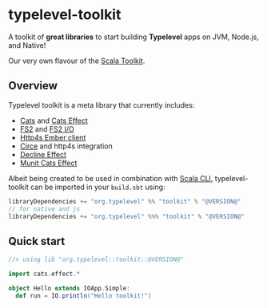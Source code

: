 # typelevel-toolkit

A toolkit of **great libraries** to start building **Typelevel** apps on JVM, Node.js, and Native!

Our very own flavour of the [Scala Toolkit].

## Overview

Typelevel toolkit is a meta library that currently includes:

- [Cats] and [Cats Effect]
- [FS2] and [FS2 I/O]
- [Http4s Ember client]
- [Circe] and http4s integration
- [Decline Effect]
- [Munit Cats Effect]

Albeit being created to be used in combination with [Scala CLI], typelevel-toolkit can be imported in your `build.sbt` using:

```scala
libraryDependencies += "org.typelevel" %% "toolkit" % "@VERSION@"
// for native and js
libraryDependencies += "org.typelevel" %%% "toolkit" % "@VERSION@"
```

## Quick start

```scala mdoc
//> using lib "org.typelevel::toolkit::@VERSION@"

import cats.effect.*

object Hello extends IOApp.Simple:
  def run = IO.println("Hello toolkit!")
```

[Scala CLI]: https://scala-cli.virtuslab.org/
[Scala Toolkit]: https://github.com/VirtusLab/toolkit
[Cats]: https://typelevel.org/cats
[Cats Effect]: https://typelevel.org/cats-effect
[FS2]: https://fs2.io/#/
[FS2 I/O]: https://fs2.io/#/io
[Http4s Ember Client]: https://http4s.org/v0.23/docs/client.html
[Circe]: https://circe.github.io/circe/
[Decline Effect]: https://ben.kirw.in/decline/effect.html
[Munit Cats Effect]: https://github.com/typelevel/munit-cats-effect